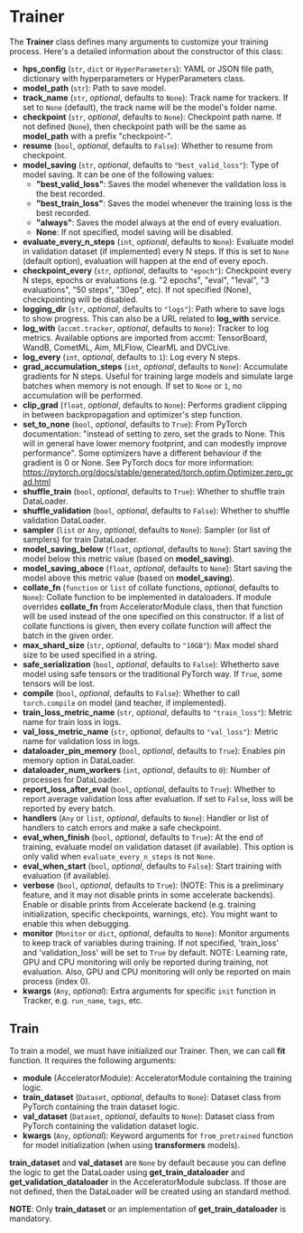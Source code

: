 # Trainer
The **Trainer** class defines many arguments to customize your training process. Here's a detailed information about the constructor of this class:

- **hps_config** (`str`, `dict` or `HyperParameters`): YAML or JSON file path, dictionary with hyperparameters or HyperParameters class.
- **model_path** (`str`): Path to save model.
- **track_name** (`str`, *optional*, defaults to `None`): Track name for trackers. If set to `None` (default), the track name will be the model's folder name.
- **checkpoint** (`str`, *optional*, defaults to `None`): Checkpoint path name. If not defined (`None`), then checkpoint path will be the same as **model_path** with a prefix "checkpoint-".
- **resume** (`bool`, *optional*, defaults to `False`): Whether to resume from checkpoint.
- **model_saving** (`str`, *optional*, defaults to `"best_valid_loss"`): Type of model saving. It can be one of the following values:
    - **"best_valid_loss"**: Saves the model whenever the validation loss is the best recorded.
    - **"best_train_loss"**: Saves the model whenever the training loss is the best recorded.
    - **"always"**: Saves the model always at the end of every evaluation.
    - **None**: If not specified, model saving will be disabled.
- **evaluate_every_n_steps** (`int`, *optional*, defaults to `None`): Evaluate model in validation dataset (if implemented) every N steps. If this is set to `None` (default option), evaluation will happen at the end of every epoch.
- **checkpoint_every** (`str`, *optional*, defaults to `"epoch"`): Checkpoint every N steps, epochs or evaluations (e.g. "2 epochs", "eval", "1eval", "3 evaluations", "50 steps", "30ep", etc). If not specified (None), checkpointing will be disabled.
- **logging_dir** (`str`, *optional*, defaults to `"logs"`): Path where to save logs to show progress. This can also be a URL related to **log_with** service.
- **log_with** (`accmt.tracker`, *optional*, defaults to `None`): Tracker to log metrics. Available options are imported from accmt: TensorBoard, WandB, CometML, Aim, MLFlow, ClearML and DVCLive. 
- **log_every** (`int`, *optional*, defaults to `1`): Log every N steps.
- **grad_accumulation_steps** (`int`, *optional*, defaults to `None`): Accumulate gradients for N steps. Useful for training large models and simulate large batches when memory is not enough. If set to `None` or `1`, no accumulation will be performed.
- **clip_grad** (`float`, *optional*, defaults to `None`): Performs gradient clipping in between backpropagation and optimizer's step function.
- **set_to_none** (`bool`, *optional*, defaults to `True`): From PyTorch documentation: "instead of setting to zero, set the grads to None. This will in general have lower memory footprint, and can modestly improve performance". Some optimizers have a different behaviour if the gradient is 0 or None. See PyTorch docs for more information: https://pytorch.org/docs/stable/generated/torch.optim.Optimizer.zero_grad.html
- **shuffle_train** (`bool`, *optional*, defaults to `True`): Whether to shuffle train DataLoader.
- **shuffle_validation** (`bool`, *optional*, defaults to `False`): Whether to shuffle validation DataLoader.
- **sampler** (`list` or `Any`, *optional*, defaults to `None`): Sampler (or list of samplers) for train DataLoader.
- **model_saving_below** (`float`, *optional*, defaults to `None`): Start saving the model below this metric value (based on **model_saving**).
- **model_saving_aboce** (`float`, *optional*, defaults to `None`): Start saving the model above this metric value (based on **model_saving**).
- **collate_fn** (`function` or `list` of collate functions, *optional*, defaults to `None`): Collate function to be implemented in dataloaders. If module overrides **collate_fn** from AcceleratorModule class, then that function will be used instead of the one specified on this constructor. If a list of collate functions is given, then every collate function will affect the batch in the given order.
- **max_shard_size** (`str`, *optional*, defaults to `"10GB"`): Max model shard size to be used specified in a string.
- **safe_serialization** (`bool`, *optional*, defaults to `False`): Whetherto save model using safe tensors or the traditional PyTorch way. If `True`, some tensors will be lost.
- **compile** (`bool`, *optional*, defaults to `False`): Whether to call `torch.compile` on model (and teacher, if implemented).
- **train_loss_metric_name** (`str`, *optional*, defaults to `"train_loss"`): Metric name for train loss in logs.
- **val_loss_metric_name** (`str`, *optional*, defaults to `"val_loss"`): Metric name for validation loss in logs.
- **dataloader_pin_memory** (`bool`, *optional*, defaults to `True`): Enables pin memory option in DataLoader.
- **dataloader_num_workers** (`int`, *optional*, defaults to `0`): Number of processes for DataLoader.
- **report_loss_after_eval** (`bool`, *optional*, defaults to `True`): Whether to report average validation loss after evaluation. If set to `False`, loss will be reported by every batch.
- **handlers** (`Any` or `list`, *optional*, defaults to `None`): Handler or list of handlers to catch errors and make a safe checkpoint.
- **eval_when_finish** (`bool`, *optional*, defaults to `True`): At the end of training, evaluate model on validation dataset (if available). This option is only valid when `evaluate_every_n_steps` is not `None`.
- **eval_when_start** (`bool`, *optional*, defaults to `False`): Start training with evaluation (if available).
- **verbose** (`bool`, *optional*, defaults to `True`): (NOTE: This is a preliminary feature, and it may not disable prints in some accelerate backends). Enable or disable prints from Accelerate backend (e.g. training initialization, specific checkpoints, warnings, etc). You might want to enable this when debugging.
- **monitor** (`Monitor` or `dict`, *optional*, defaults to `None`): Monitor arguments to keep track of variables during training. If not specified, 'train_loss' and 'validation_loss' will be set to `True` by default. NOTE: Learning rate, GPU and CPU monitoring will only be reported during training, not evaluation. Also, GPU and CPU monitoring will only be reported on main process (index 0).
- **kwargs**  (`Any`, *optional*): Extra arguments for specific `init` function in Tracker, e.g. `run_name`, `tags`, etc.

## Train
To train a model, we must have initialized our Trainer. Then, we can call **fit** function. It requires the following arguments:
- **module** (AcceleratorModule): AcceleratorModule containing the training logic.
- **train_dataset** (`Dataset`, *optional*, defaults to `None`): Dataset class from PyTorch containing the train dataset logic.
- **val_dataset** (`Dataset`, *optional*, defaults to `None`): Dataset class from PyTorch containing the validation dataset logic.
- **kwargs** (`Any`, *optional*): Keyword arguments for `from_pretrained` function for model initialization (when using **transformers** models).

**train_dataset** and **val_dataset** are `None` by default because you can define the logic to get the DataLoader using **get_train_dataloader** and **get_validation_dataloader** in the AcceleratorModule subclass. If those are not defined, then the DataLoader will be created using an standard method.

**NOTE**: Only **train_dataset** or an implementation of **get_train_dataloader** is mandatory.
